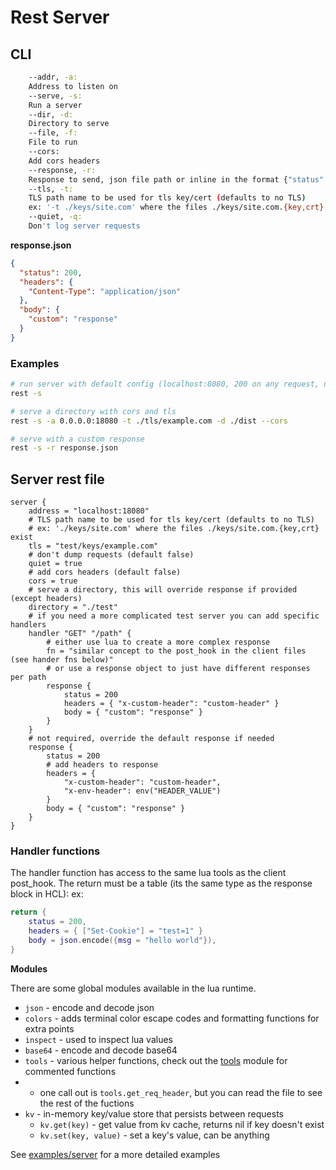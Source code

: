 # Rest Server

## CLI

```sh
    --addr, -a:
	Address to listen on
    --serve, -s:
	Run a server
    --dir, -d:
	Directory to serve
    --file, -f:
	File to run
    --cors:
	Add cors headers
    --response, -r:
	Response to send, json file path or inline in the format {"status": 200, "body": {"hello": "world"}}
    --tls, -t:
	TLS path name to be used for tls key/cert (defaults to no TLS)
	ex: '-t ./keys/site.com' where the files ./keys/site.com.{key,crt} exist
    --quiet, -q:
	Don't log server requests
```

**response.json**

```json
{
  "status": 200,
  "headers": {
    "Content-Type": "application/json"
  },
  "body": {
    "custom": "response"
  }
}
```

### Examples

```sh
# run server with default config (localhost:8080, 200 on any request, no cors)
rest -s

# serve a directory with cors and tls
rest -s -a 0.0.0.0:18080 -t ./tls/example.com -d ./dist --cors

# serve with a custom response
rest -s -r response.json
```


## Server rest file

```hcl
server {
    address = "localhost:18080"
    # TLS path name to be used for tls key/cert (defaults to no TLS)
    # ex: './keys/site.com' where the files ./keys/site.com.{key,crt} exist
    tls = "test/keys/example.com"
    # don't dump requests (default false)
    quiet = true
    # add cors headers (default false)
    cors = true
    # serve a directory, this will override response if provided (except headers)
    directory = "./test"
    # if you need a more complicated test server you can add specific handlers
    handler "GET" "/path" {
        # either use lua to create a more complex response
        fn = "similar concept to the post_hook in the client files (see hander fns below)"
        # or use a response object to just have different responses per path
        response {
            status = 200
            headers = { "x-custom-header": "custom-header" }
            body = { "custom": "response" }
        }
    }
    # not required, override the default response if needed
    response {
        status = 200
        # add headers to response
        headers = {
            "x-custom-header": "custom-header",
            "x-env-header": env("HEADER_VALUE")
        }
        body = { "custom": "response" }
    }
}
```

### Handler functions

The handler function has access to the same lua tools as the client post_hook. 
The return must be a table (its the same type as the response block in HCL): 
ex: 
```lua
return { 
    status = 200, 
    headers = { ["Set-Cookie"] = "test=1" }
    body = json.encode({msg = "hello world"}), 
}
```

**Modules**

There are some global modules available in the lua runtime.

- `json` - encode and decode json
- `colors` - adds terminal color escape codes and formatting functions for extra points
- `inspect` - used to inspect lua values
- `base64` - encode and decode base64
- `tools` - various helper functions, check out the [tools](https://github.com/taybart/rest/blob/main/lua/modules/tools.lua) module for commented functions
- 
    - one call out is `tools.get_req_header`, but you can read the file to see the rest of the fuctions
- `kv` - in-memory key/value store that persists between requests
    - `kv.get(key)` - get value from kv cache, returns nil if key doesn't exist
    - `kv.set(key, value)` - set a key's value, can be anything

See [examples/server](./examples/server) for a more detailed examples

